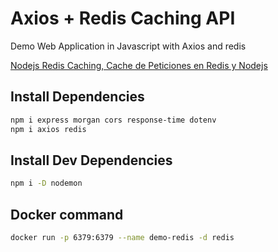 # Axios + Redis Caching API

Demo Web Application in Javascript with Axios and redis

[Nodejs Redis Caching, Cache de Peticiones en Redis y Nodejs](https://www.youtube.com/watch?v=QUmM8jdviLg)

## Install Dependencies

```bash
npm i express morgan cors response-time dotenv
npm i axios redis
```

## Install Dev Dependencies

```bash
npm i -D nodemon
```

## Docker command

```bash
docker run -p 6379:6379 --name demo-redis -d redis
```
